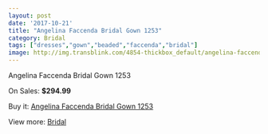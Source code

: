 ```yaml
---
layout: post
date: '2017-10-21'
title: "Angelina Faccenda Bridal Gown 1253"
category: Bridal
tags: ["dresses","gown","beaded","faccenda","bridal"]
image: http://img.transblink.com/4854-thickbox_default/angelina-faccenda-bridal-gown-1253.jpg
---
```

Angelina Faccenda Bridal Gown 1253

On Sales: **$294.99**
<a href="https://www.transblink.com/en/bridal/1520-angelina-faccenda-bridal-gown-1253.html"><amp-img layout="responsive" width="600" height="600" src="//img.transblink.com/4854-thickbox_default/angelina-faccenda-bridal-gown-1253.jpg" alt="Angelina Faccenda Bridal Gown 1253 0" /></a>
<a href="https://www.transblink.com/en/bridal/1520-angelina-faccenda-bridal-gown-1253.html"><amp-img layout="responsive" width="600" height="600" src="//img.transblink.com/4857-thickbox_default/angelina-faccenda-bridal-gown-1253.jpg" alt="Angelina Faccenda Bridal Gown 1253 1" /></a>
<a href="https://www.transblink.com/en/bridal/1520-angelina-faccenda-bridal-gown-1253.html"><amp-img layout="responsive" width="600" height="600" src="//img.transblink.com/4856-thickbox_default/angelina-faccenda-bridal-gown-1253.jpg" alt="Angelina Faccenda Bridal Gown 1253 2" /></a>
<a href="https://www.transblink.com/en/bridal/1520-angelina-faccenda-bridal-gown-1253.html"><amp-img layout="responsive" width="600" height="600" src="//img.transblink.com/4855-thickbox_default/angelina-faccenda-bridal-gown-1253.jpg" alt="Angelina Faccenda Bridal Gown 1253 3" /></a>

Buy it: [Angelina Faccenda Bridal Gown 1253](https://www.transblink.com/en/bridal/1520-angelina-faccenda-bridal-gown-1253.html "Angelina Faccenda Bridal Gown 1253")

View more: [Bridal](https://www.transblink.com/en/3-bridal "Bridal")